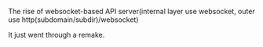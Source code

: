 The rise of websocket-based API server(internal layer use websocket, outer use http(subdomain/subdir)/websocket)

It just went through a remake.